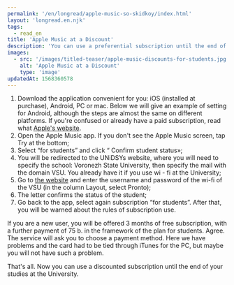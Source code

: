 ```yaml
---
permalink: '/en/longread/apple-music-so-skidkoy/index.html'
layout: 'longread.en.njk'
tags:
  - read_en
title: 'Apple Music at a Discount'
description: 'You can use a preferential subscription until the end of your studies at the VSU'
images:
  - src: '/images/titled-teaser/apple-music-discounts-for-students.jpg'
    alt: 'Apple Music at a Discount'
    type: 'image'
updatedAt: 1568360578
---
```

1. Download the application convenient for you: iOS (installed at purchase), Android, PC or mac. Below we will give an example of setting for Android, although the steps are almost the same on different platforms. If you're confused or already have a paid subscription, read what [Apple's website](https://support.apple.com/ru-ru/HT205928).
2. Open the Apple Music app. If you don't see the Apple Music screen, tap Try at the bottom;
3. Select “for students” and click “ Confirm student status»;
4. You will be redirected to the UNiDSYs website, where you will need to specify the school: Voronezh State University, then specify the mail with the domain VSU. You already have it if you use wi - fi at the University;
5. Go to [the website](https://info.vsu.ru/) and enter the username and password of the wi-fi of the VSU (in the column Layout, select Pronto);
6. The letter confirms the status of the student;
7. Go back to the app, select again subscription “for students”. After that, you will be warned about the rules of subscription use.

If you are a new user, you will be offered 3 months of free subscription, with a further payment of 75 b. in the framework of the plan for students. Agree. The service will ask you to choose a payment method. Here we have problems and the card had to be tied through iTunes for the PC, but maybe you will not have such a problem.

That's all. Now you can use a discounted subscription until the end of your studies at the University.
